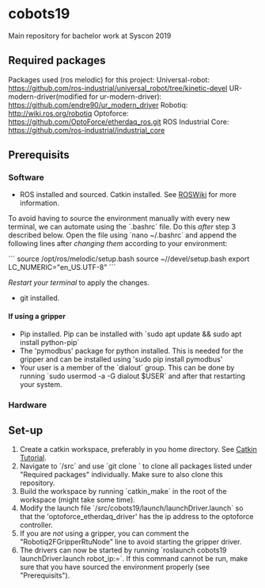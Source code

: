 # cobots19
Main repository for bachelor work at Syscon 2019

## Required packages
Packages used (ros melodic) for this project:
Universal-robot: https://github.com/ros-industrial/universal_robot/tree/kinetic-devel
UR-modern-driver(modified for ur-modern-driver): https://github.com/endre90/ur_modern_driver
Robotiq: http://wiki.ros.org/robotiq
Optoforce: https://github.com/OptoForce/etherdaq_ros.git
ROS Industrial Core: https://github.com/ros-industrial/industrial_core

## Prerequisits
### Software
* ROS installed and sourced. Catkin installed. See [ROSWiki](http://wiki.ros.org/) for more information.

 To avoid having to source the environment manually with every new terminal, we can automate using the ´.bashrc´ file. Do this *after* step 3 described below.
 Open the file using ´nano ~/.bashrc´ and append the following lines after *changing them* according to your environment:
 
 ´´´
 source /opt/ros/melodic/setup.bash
 source ~/<Name of Catkin WS>/devel/setup.bash
 export LC_NUMERIC="en_US.UTF-8"
 ´´´

 *Restart your terminal* to apply the changes.
* git installed.

#### If using a gripper
* Pip installed. Pip can be installed with ´sudo apt update && sudo apt install python-pip´
* The 'pymodbus' package for python installed. This is needed for the gripper and can be installed using 'sudo pip install pymodbus'
* Your user is a member of the ´dialout´ group. This can be done by running ´sudo usermod -a -G dialout $USER´ and after that restarting your system.

### Hardware


## Set-up

1. Create a catkin workspace, preferably in you home directory. See [Catkin Tutorial](http://wiki.ros.org/catkin/Tutorials/create_a_workspace). 
2. Navigate to ´<Name of you workspace>/src´ and use ´git clone <URL to github repo>´ to clone all packages listed under "Required packages" individually. Make sure to also clone this repository.
3. Build the workspace by running ´catkin_make´ in the root of the workspace (might take some time).
4. Modify the launch file ´<Name of Catkin WS>/src/cobots19/launch/launchDriver.launch´ so that the 'optoforce_etherdaq_driver' has the ip address to the optoforce controller.
5. If you are *not* using a gripper, you can comment the "Robotiq2FGripperRtuNode" line to avoid starting the gripper driver. 
6. The drivers can now be started by running ´roslaunch cobots19 launchDriver.launch robot_ip:=<IP address of robot controller>´. If this command cannot be run, make sure that you have sourced the environment properly (see "Prerequisits").
